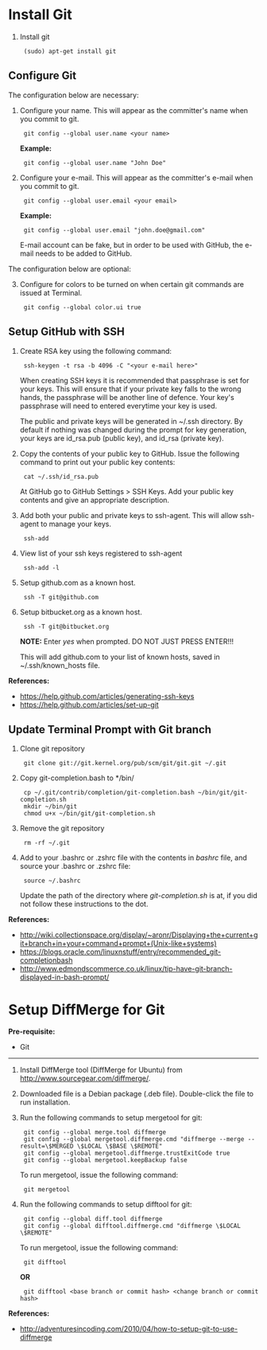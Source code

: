 Install Git
===========

1. Install git

		(sudo) apt-get install git


Configure Git
-------------

The configuration below are necessary:

1. Configure your name. This will appear as the committer's name when you commit to git.

		git config --global user.name <your name>


	**Example:**

		git config --global user.name "John Doe"


2. Configure your e-mail. This will appear as the committer's e-mail when you commit to git.

		git config --global user.email <your email>
	**Example:**

		git config --global user.email "john.doe@gmail.com"


	E-mail account can be fake, but in order to be used with GitHub, the e-mail needs to be added to GitHub.


The configuration below are optional:

3. Configure for colors to be turned on when certain git commands are issued at Terminal.

		git config --global color.ui true


Setup GitHub with SSH
---------------------

1. Create RSA key using the following command:

		ssh-keygen -t rsa -b 4096 -C "<your e-mail here>"


	When creating SSH keys it is recommended that passphrase is set for your keys. This will ensure that if your private key falls to the wrong hands, the passphrase will be another line of defence. Your key's passphrase will need to entered everytime your key is used.

	The public and private keys will be generated in ~/.ssh directory. By default if nothing was changed during the prompt for key generation, your keys are id_rsa.pub (public key), and id_rsa (private key).

2. Copy the contents of your public key to GitHub. Issue the following command to print out your public key contents:

		cat ~/.ssh/id_rsa.pub

	At GitHub go to GitHub Settings > SSH Keys. Add your public key contents and give an appropriate description.

3. Add both  your public and private keys to ssh-agent. This will allow ssh-agent to manage your keys.

		ssh-add


4. View list of your ssh keys registered to ssh-agent

		ssh-add -l


5. Setup github.com as a known host.

		ssh -T git@github.com


6. Setup bitbucket.org as a known host.

		ssh -T git@bitbucket.org


	**NOTE:** Enter _yes_ when prompted. DO NOT JUST PRESS ENTER!!!

	This will add github.com to your list of known hosts, saved in ~/.ssh/known_hosts file.


**References:**
* https://help.github.com/articles/generating-ssh-keys
* https://help.github.com/articles/set-up-git


Update Terminal Prompt with Git branch
--------------------------------------

1. Clone git repository

		git clone git://git.kernel.org/pub/scm/git/git.git ~/.git


2. Copy git-completion.bash to */bin/

		cp ~/.git/contrib/completion/git-completion.bash ~/bin/git/git-completion.sh
		mkdir ~/bin/git
		chmod u+x ~/bin/git/git-completion.sh


3. Remove the git repository

		rm -rf ~/.git


4. Add to your .bashrc or .zshrc file with the contents in _bashrc_ file, and source your .bashrc or .zshrc file:

		source ~/.bashrc

	Update the path of the directory where _git-completion.sh_ is at, if you did not follow these instructions to the dot.


**References:**
* http://wiki.collectionspace.org/display/~aronr/Displaying+the+current+git+branch+in+your+command+prompt+(Unix-like+systems)
* https://blogs.oracle.com/linuxnstuff/entry/recommended_git-completionbash
* http://www.edmondscommerce.co.uk/linux/tip-have-git-branch-displayed-in-bash-prompt/



Setup DiffMerge for Git
========================

**Pre-requisite:**
* Git


----


1. Install DiffMerge tool (DiffMerge for Ubuntu) from http://www.sourcegear.com/diffmerge/.

2. Downloaded file is a Debian package (.deb file). Double-click the file to run installation.

3. Run the following commands to setup mergetool for git:

		git config --global merge.tool diffmerge
		git config --global mergetool.diffmerge.cmd "diffmerge --merge --result=\$MERGED \$LOCAL \$BASE \$REMOTE"
		git config --global mergetool.diffmerge.trustExitCode true
		git config --global mergetool.keepBackup false


	To run mergetool, issue the following command:

		git mergetool


4. Run the following commands to setup difftool for git:

		git config --global diff.tool diffmerge
		git config --global difftool.diffmerge.cmd "diffmerge \$LOCAL \$REMOTE"


	To run mergetool, issue the following command:

		git difftool


	**OR**

		git difftool <base branch or commit hash> <change branch or commit hash>


**References:**
* http://adventuresincoding.com/2010/04/how-to-setup-git-to-use-diffmerge

